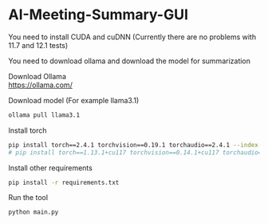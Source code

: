 # AI-Meeting-Summary-GUI

You need to install CUDA and cuDNN
(Currently there are no problems with 11.7 and 12.1 tests)

You need to download ollama and download the model for summarization  

Download Ollama  
https://ollama.com/  

Download model (For example llama3.1) 
```bash
ollama pull llama3.1
```

Install torch
```bash
pip install torch==2.4.1 torchvision==0.19.1 torchaudio==2.4.1 --index-url https://download.pytorch.org/whl/cu121
# pip install torch==1.13.1+cu117 torchvision==0.14.1+cu117 torchaudio==0.13.1 --extra-index-url https://download.pytorch.org/whl/cu117
```

Install other requirements
```bash
pip install -r requirements.txt
```

Run the tool
```bash
python main.py
```